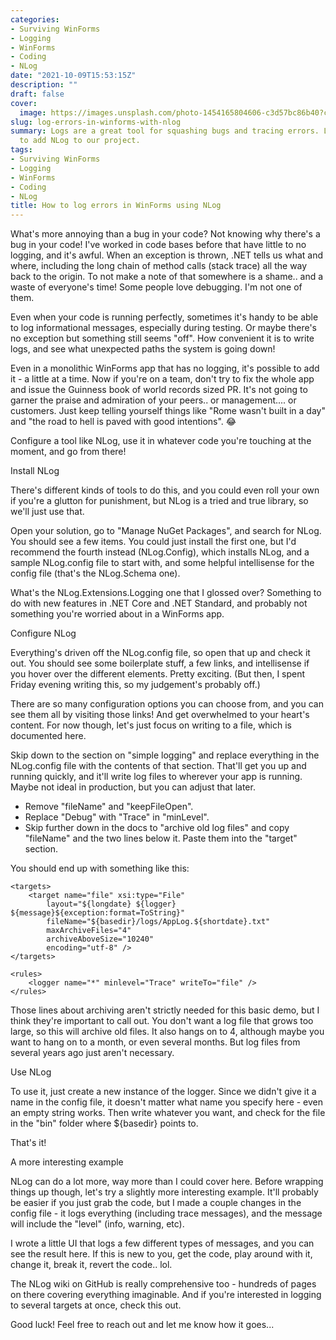 ```yaml
---
categories:
- Surviving WinForms
- Logging
- WinForms
- Coding
- NLog
date: "2021-10-09T15:53:15Z"
description: ""
draft: false
cover:
  image: https://images.unsplash.com/photo-1454165804606-c3d57bc86b40?crop=entropy&cs=tinysrgb&fit=max&fm=jpg&ixid=MnwxMTc3M3wwfDF8c2VhcmNofDQwfHxwYXBlcnxlbnwwfHx8fDE2MzM3NTI2MTA&ixlib=rb-1.2.1&q=80&w=2000
slug: log-errors-in-winforms-with-nlog
summary: Logs are a great tool for squashing bugs and tracing errors. Let's see how
  to add NLog to our project.
tags:
- Surviving WinForms
- Logging
- WinForms
- Coding
- NLog
title: How to log errors in WinForms using NLog
---
```



What's more annoying than a bug in your code? Not knowing why there's a bug in your code! I've worked in code bases before that have little to no logging, and it's awful. When an exception is thrown, .NET tells us what and where, including the long chain of method calls (stack trace) all the way back to the origin. To not make a note of that somewhere is a shame.. and a waste of everyone's time! Some people love debugging. I'm not one of them.

Even when your code is running perfectly, sometimes it's handy to be able to log informational messages, especially during testing. Or maybe there's no exception but something still seems "off". How convenient it is to write logs, and see what unexpected paths the system is going down!

Even in a monolithic WinForms app that has no logging, it's possible to add it - a little at a time. Now if you're on a team, don't try to fix the whole app and issue the Guinness book of world records sized PR. It's not going to garner the praise and admiration of your peers.. or management.... or customers. Just keep telling yourself things like "Rome wasn't built in a day" and "the road to hell is paved with good intentions". 😂

Configure a tool like NLog, use it in whatever code you're touching at the moment, and go from there!


Install NLog

There's different kinds of tools to do this, and you could even roll your own if you're a glutton for punishment, but NLog is a tried and true library, so we'll just use that.

Open your solution, go to "Manage NuGet Packages", and search for NLog. You should see a few items. You could just install the first one, but I'd recommend the fourth instead (NLog.Config), which installs NLog, and a sample NLog.config file to start with, and some helpful intellisense for the config file (that's the NLog.Schema one).

What's the NLog.Extensions.Logging one that I glossed over? Something to do with new features in .NET Core and .NET Standard, and probably not something you're worried about in a WinForms app.


Configure NLog

Everything's driven off the NLog.config file, so open that up and check it out. You should see some boilerplate stuff, a few links, and intellisense if you hover over the different elements. Pretty exciting. (But then, I spent Friday evening writing this, so my judgement's probably off.)

There are so many configuration options you can choose from, and you can see them all by visiting those links! And get overwhelmed to your heart's content. For now though, let's just focus on writing to a file, which is documented here.

Skip down to the section on "simple logging" and replace everything in the NLog.config file with the contents of that section. That'll get you up and running quickly, and it'll write log files to wherever your app is running. Maybe not ideal in production, but you can adjust that later.

 * Remove "fileName" and "keepFileOpen".
 * Replace "Debug" with "Trace" in "minLevel".
 * Skip further down in the docs to "archive old log files" and copy "fileName" and the two lines below it. Paste them into the "target" section.

You should end up with something like this:

<?xml version="1.0" ?>
<nlog xmlns="http://www.nlog-project.org/schemas/NLog.xsd"
      xmlns:xsi="http://www.w3.org/2001/XMLSchema-instance">
 
    <targets>
        <target name="file" xsi:type="File"
            layout="${longdate} ${logger} ${message}${exception:format=ToString}" 
            fileName="${basedir}/logs/AppLog.${shortdate}.txt" 
            maxArchiveFiles="4"
            archiveAboveSize="10240"
            encoding="utf-8" />
    </targets>
 
    <rules>
        <logger name="*" minlevel="Trace" writeTo="file" />
    </rules>
</nlog>

Those lines about archiving aren't strictly needed for this basic demo, but I think they're important to call out. You don't want a log file that grows too large, so this will archive old files. It also hangs on to 4, although maybe you want to hang on to a month, or even several months. But log files from several years ago just aren't necessary.


Use NLog

To use it, just create a new instance of the logger. Since we didn't give it a name in the config file, it doesn't matter what name you specify here - even an empty string works. Then write whatever you want, and check for the file in the "bin" folder where ${basedir} points to.

That's it!


A more interesting example

NLog can do a lot more, way more than I could cover here. Before wrapping things up though, let's try a slightly more interesting example. It'll probably be easier if you just grab the code, but I made a couple changes in the config file - it logs everything (including trace messages), and the message will include the "level" (info, warning, etc).

<targets>
    <target name="file" xsi:type="File"
        layout="${longdate}|${level:uppercase=true}|${message} ${exception:format=ToString}${newline}" 
        fileName="${basedir}/logs/AppLog.txt" 
        maxArchiveFiles="10"
        archiveAboveSize="10240"
        archiveFileName="${basedir}/logs/archive/AppLog.{####}.txt"
        archiveNumbering="Sequence"
        encoding="utf-8" />
</targets>
 
<rules>
    <logger name="app_logger" minlevel="Trace" writeTo="file" />
</rules>

I wrote a little UI that logs a few different types of messages, and you can see the result here. If this is new to you, get the code, play around with it, change it, break it, revert the code.. lol.

The NLog wiki on GitHub is really comprehensive too - hundreds of pages on there covering everything imaginable. And if you're interested in logging to several targets at once, check this out.

Good luck! Feel free to reach out and let me know how it goes...
